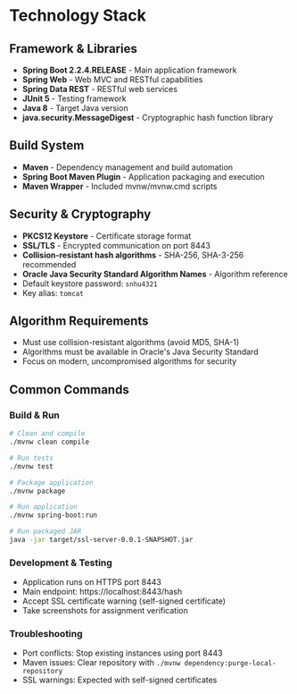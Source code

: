 # Technology Stack

## Framework & Libraries
- **Spring Boot 2.2.4.RELEASE** - Main application framework
- **Spring Web** - Web MVC and RESTful capabilities
- **Spring Data REST** - RESTful web services
- **JUnit 5** - Testing framework
- **Java 8** - Target Java version
- **java.security.MessageDigest** - Cryptographic hash function library

## Build System
- **Maven** - Dependency management and build automation
- **Spring Boot Maven Plugin** - Application packaging and execution
- **Maven Wrapper** - Included mvnw/mvnw.cmd scripts

## Security & Cryptography
- **PKCS12 Keystore** - Certificate storage format
- **SSL/TLS** - Encrypted communication on port 8443
- **Collision-resistant hash algorithms** - SHA-256, SHA-3-256 recommended
- **Oracle Java Security Standard Algorithm Names** - Algorithm reference
- Default keystore password: `snhu4321`
- Key alias: `tomcat`

## Algorithm Requirements
- Must use collision-resistant algorithms (avoid MD5, SHA-1)
- Algorithms must be available in Oracle's Java Security Standard
- Focus on modern, uncompromised algorithms for security

## Common Commands

### Build & Run
```bash
# Clean and compile
./mvnw clean compile

# Run tests
./mvnw test

# Package application
./mvnw package

# Run application
./mvnw spring-boot:run

# Run packaged JAR
java -jar target/ssl-server-0.0.1-SNAPSHOT.jar
```

### Development & Testing
- Application runs on HTTPS port 8443
- Main endpoint: https://localhost:8443/hash
- Accept SSL certificate warning (self-signed certificate)
- Take screenshots for assignment verification

### Troubleshooting
- Port conflicts: Stop existing instances using port 8443
- Maven issues: Clear repository with `./mvnw dependency:purge-local-repository`
- SSL warnings: Expected with self-signed certificates